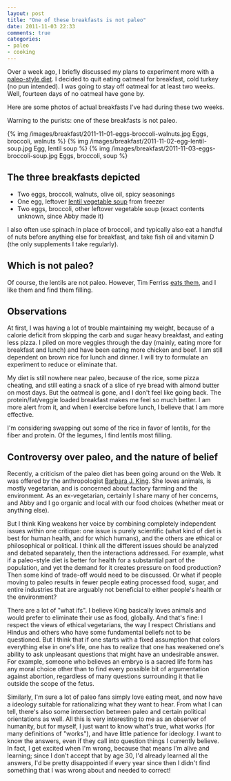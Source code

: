 ```yaml
---
layout: post
title: "One of these breakfasts is not paleo"
date: 2011-11-03 22:33
comments: true
categories:
- paleo
- cooking
---
```

Over a week ago, I briefly discussed my plans to experiment more with a [paleo-style diet](http://franklinchen.com/blog/2011/10/23/paleo-diet-experimentation/). I decided to quit eating oatmeal for breakfast, cold turkey (no pun intended). I was going to stay off oatmeal for at least two weeks. Well, fourteen days of no oatmeal have gone by.

Here are some photos of actual breakfasts I've had during these two weeks.

Warning to the purists: one of these breakfasts is not paleo.

<!--more-->

{% img /images/breakfast/2011-11-01-eggs-broccoli-walnuts.jpg Eggs, broccoli, walnuts %}
{% img /images/breakfast/2011-11-02-egg-lentil-soup.jpg Egg, lentil soup %}
{% img /images/breakfast/2011-11-03-eggs-broccoli-soup.jpg Eggs, broccoli, soup %}

## The three breakfasts depicted

- Two eggs, broccoli, walnuts, olive oil, spicy seasonings
- One egg, leftover [lentil vegetable soup](http://franklinchen.com/blog/2011/09/24/whats-a-nice-acorn-squash-like-you-doing-in-a-pot-of-spicy-lentils/) from freezer
- Two eggs, broccoli, other leftover vegetable soup (exact contents unknown, since Abby made it)

I also often use spinach in place of broccoli, and typically also eat a handful of nuts before anything else for breakfast, and take fish oil and vitamin D (the only supplements I take regularly).

## Which is not paleo?

Of course, the lentils are not paleo. However, Tim Ferriss [eats them](http://www.fourhourworkweek.com/blog/2010/09/19/paleo-diet-solution/), and I like them and find them filling.

## Observations

At first, I was having a lot of trouble maintaining my weight, because of a calorie deficit from skipping the carb and sugar heavy breakfast, and eating less pizza. I piled on more veggies through the day (mainly, eating more for breakfast and lunch) and have been eating more chicken and beef. I am still dependent on brown rice for lunch and dinner. I will try to formulate an experiment to reduce or eliminate that.

My diet is still nowhere near paleo, because of the rice, some pizza cheating, and still eating a snack of a slice of rye bread with almond butter on most days. But the oatmeal is gone, and I don't feel like going back. The protein/fat/veggie loaded breakfast makes me feel so much better. I am more alert from it, and when I exercise before lunch, I believe that I am more effective.

I'm considering swapping out some of the rice in favor of lentils, for the fiber and protein. Of the legumes, I find lentils most filling.

## Controversy over paleo, and the nature of belief

Recently, a criticism of the paleo diet has been going around on the Web. It was offered by the anthropologist [Barbara J. King](http://www.npr.org/blogs/13.7/2011/10/27/141666659/the-paleo-diet-not-the-way-to-a-healthy-future). She loves animals, is mostly vegetarian, and is concerned about factory farming and the environment. As an ex-vegetarian, certainly I share many of her concerns, and Abby and I go organic and local with our food choices (whether meat or anything else).

But I think King weakens her voice by combining completely independent issues within one critique: one issue is purely scientific (what kind of diet is best for human health, and for which humans), and the others are ethical or philosophical or political. I think all the different issues should be analyzed and debated separately, then the interactions addressed. For example, what if a paleo-style diet is better for health for a substantial part of the population, and yet the demand for it creates pressure on food production? Then some kind of trade-off would need to be discussed. Or what if people moving to paleo results in fewer people eating processed food, sugar, and entire industries that are arguably not beneficial to either people's health or the environment?

There are a lot of "what ifs". I believe King basically loves animals and would prefer to eliminate their use as food, globally. And that's fine: I respect the views of ethical vegetarians, the way I respect Christians and Hindus and others who have some fundamental beliefs not to be questioned. But I think that if one starts with a fixed assumption that colors everything else in one's life, one has to realize that one has weakened one's ability to ask unpleasant questions that might have an undesirable answer. For example, someone who believes an embryo is a sacred life form has any moral choice other than to find every possible bit of argumentation against abortion, regardless of many questions surrounding it that lie outside the scope of the fetus.

Similarly, I'm sure a lot of paleo fans simply love eating meat, and now have a  ideology suitable for rationalizing what they want to hear. From what I can tell, there's also some intersection between paleo and certain political orientations as well. All this is very interesting to me as an observer of humanity, but for myself, I just want to know what's true, what works (for many definitions of "works"), and have little patience for ideology. I want to know the answers, even if they call into question things I currently believe. In fact, I get excited when I'm wrong, because that means I'm alive and learning; since I don't accept that by age 30, I'd already learned all the answers, I'd be pretty disappointed if every year since then I didn't find something that I was wrong about and needed to correct!
